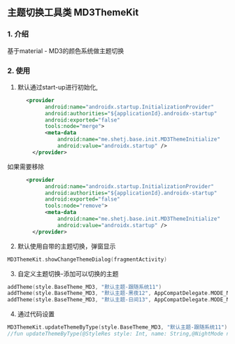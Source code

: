 ## 主题切换工具类 MD3ThemeKit

### 1. 介绍
基于material - MD3的颜色系统做主题切换

### 2. 使用
1. 默认通过start-up进行初始化,
```xml
      <provider
            android:name="androidx.startup.InitializationProvider"
            android:authorities="${applicationId}.androidx-startup"
            android:exported="false"
            tools:node="merge">
            <meta-data
                android:name="me.shetj.base.init.MD3ThemeInitialize"
                android:value="androidx.startup" />
        </provider>

```
如果需要移除
```xml
      <provider
            android:name="androidx.startup.InitializationProvider"
            android:authorities="${applicationId}.androidx-startup"
            android:exported="false"
            tools:node="remove">
            <meta-data
                android:name="me.shetj.base.init.MD3ThemeInitialize"
                android:value="androidx.startup" />
        </provider>

```
2. 默认使用自带的主题切换，弹窗显示
```kotlin
MD3ThemeKit.showChangeThemeDialog(fragmentActivity)
```

3. 自定义主题切换-添加可以切换的主题
```kotlin
addTheme(style.BaseTheme_MD3, "默认主题-跟随系统11")
addTheme(style.BaseTheme_MD3, "默认主题-黑夜12", AppCompatDelegate.MODE_NIGHT_YES)
addTheme(style.BaseTheme_MD3, "默认主题-日间13", AppCompatDelegate.MODE_NIGHT_NO)
```
4. 通过代码设置
```kotlin
MD3ThemeKit.updateThemeByType(style.BaseTheme_MD3, "默认主题-跟随系统11")
//fun updateThemeByType(@StyleRes style: Int, name: String,@NightMode nightMode: Int = AppCompatDelegate.MODE_NIGHT_AUTO_BATTERY)
```